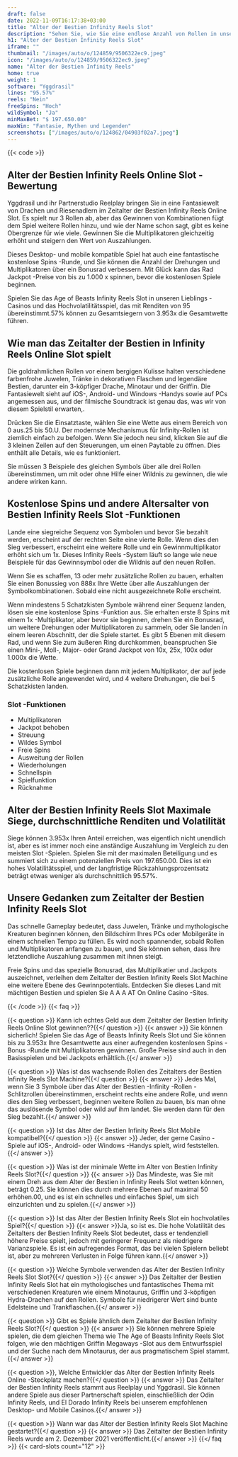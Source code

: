 ```yaml
---
draft: false
date: 2022-11-09T16:17:38+03:00
title: "Alter der Bestien Infinity Reels Slot"
description: "Sehen Sie, wie Sie eine endlose Anzahl von Rollen in unserem Überblick über das Age of Beasts Infinity Reels Slot freischalten können. Wir finden auch, wie man es mit dem besten Casino -Bonus spielt."
h1: "Alter der Bestien Infinity Reels Slot"
iframe: ""
thumbnail: "/images/auto/o/124859/9506322ec9.jpeg"
icon: "/images/auto/o/124859/9506322ec9.jpeg"
name: "Alter der Bestien Infinity Reels"
home: true
weight: 1
software: "Yggdrasil"
lines: "95.57%"
reels: "Nein"
freeSpins: "Hoch"
wildSymbol: "Ja"
minMaxBet: "$ 197.650.00"
maxWin: "Fantasie, Mythen und Legenden"
screenshots: ["/images/auto/o/124862/04903f02a7.jpeg"]
---
```


{{< code >}}<h2>Alter der Bestien Infinity Reels Online Slot -Bewertung</h2><p>Yggdrasil und ihr Partnerstudio Reelplay bringen Sie in eine Fantasiewelt von Drachen und Riesenadlern im Zeitalter der Bestien Infinity Reels Online Slot. Es spielt nur 3 Rollen ab, aber das Gewinnen von Kombinationen fügt dem Spiel weitere Rollen hinzu, und wie der Name schon sagt, gibt es keine Obergrenze für wie viele. Gewinnen Sie die Multiplikatoren gleichzeitig erhöht und steigern den Wert von Auszahlungen.</p><p>Dieses Desktop- und mobile kompatible Spiel hat auch eine fantastische kostenlose Spins -Runde, und Sie können die Anzahl der Drehungen und Multiplikatoren über ein Bonusrad verbessern. Mit Glück kann das Rad Jackpot -Preise von bis zu 1.000 x spinnen, bevor die kostenlosen Spiele beginnen.</p><p>Spielen Sie das Age of Beasts Infinity Reels Slot in unseren Lieblings -Casinos und das Hochvolatilitätsspiel, das mit Renditen von 95 übereinstimmt.57% können zu Gesamtsiegern von 3.953x die Gesamtwette führen.</p><h2>Wie man das Zeitalter der Bestien in Infinity Reels Online Slot spielt</h2><p>Die goldrahmlichen Rollen vor einem bergigen Kulisse halten verschiedene farbenfrohe Juwelen, Tränke in dekorativen Flaschen und legendäre Bestien, darunter ein 3-köpfiger Drache, Minotaur und der Griffin. Die Fantasiewelt sieht auf iOS-, Android- und Windows -Handys sowie auf PCs angemessen aus, und der filmische Soundtrack ist genau das, was wir von diesem Spielstil erwarten,.</p><p>Drücken Sie die Einsatztaste, wählen Sie eine Wette aus einem Bereich von 0 aus.25 bis 50.U. Der modernste Mechanismus für Infinity-Rollen ist ziemlich einfach zu befolgen. Wenn Sie jedoch neu sind, klicken Sie auf die 3 kleinen Zeilen auf den Steuerungen, um einen Paytable zu öffnen. Dies enthält alle Details, wie es funktioniert.</p><p>Sie müssen 3 Beispiele des gleichen Symbols über alle drei Rollen übereinstimmen, um mit oder ohne Hilfe einer Wildnis zu gewinnen, die wie andere wirken kann.</p><h2>Kostenlose Spins und andere Altersalter von Bestien Infinity Reels Slot -Funktionen</h2><p>Lande eine siegreiche Sequenz von Symbolen und bevor Sie bezahlt werden, erscheint auf der rechten Seite eine vierte Rolle. Wenn dies den Sieg verbessert, erscheint eine weitere Rolle und ein Gewinnmultiplikator erhöht sich um 1x. Dieses Infinity Reels -System läuft so lange wie neue Beispiele für das Gewinnsymbol oder die Wildnis auf den neuen Rollen.</p><p>Wenn Sie es schaffen, 13 oder mehr zusätzliche Rollen zu bauen, erhalten Sie einen Bonussieg von 888x Ihre Wette über alle Auszahlungen der Symbolkombinationen. Sobald eine nicht ausgezeichnete Rolle erscheint.</p><p>Wenn mindestens 5 Schatzkisten Symbole während einer Sequenz landen, lösen sie eine kostenlose Spins -Funktion aus. Sie erhalten erste 8 Spins mit einem 1x -Multiplikator, aber bevor sie beginnen, drehen Sie ein Bonusrad, um weitere Drehungen oder Multiplikatoren zu sammeln, oder Sie landen in einem leeren Abschnitt, der die Spiele startet. Es gibt 5 Ebenen mit diesem Rad, und wenn Sie zum äußeren Ring durchkommen, beanspruchen Sie einen Mini-, Moll-, Major- oder Grand Jackpot von 10x, 25x, 100x oder 1.000x die Wette.</p><p>Die kostenlosen Spiele beginnen dann mit jedem Multiplikator, der auf jede zusätzliche Rolle angewendet wird, und 4 weitere Drehungen, die bei 5 Schatzkisten landen.</p><h3>
Slot -Funktionen</h3><ul>
<li></span>
Multiplikatoren</li>
<li></span>
Jackpot behoben</li>
<li></span>
Streuung</li>
<li></span>
Wildes Symbol</li>
<li></span>
Freie Spins</li>
<li></span>
Ausweitung der Rollen</li>
<li></span>
Wiederholungen</li>
<li></span>
Schnellspin</li>
<li></span>
Spielfunktion</li>
<li></span>
Rücknahme</li></ul><h2>Alter der Bestien Infinity Reels Slot Maximale Siege, durchschnittliche Renditen und Volatilität</h2><p>Siege können 3.953x Ihren Anteil erreichen, was eigentlich nicht unendlich ist, aber es ist immer noch eine anständige Auszahlung im Vergleich zu den meisten Slot -Spielen. Spielen Sie mit der maximalen Beteiligung und es summiert sich zu einem potenziellen Preis von 197.650.00. Dies ist ein hohes Volatilitätsspiel, und der langfristige Rückzahlungsprozentsatz beträgt etwas weniger als durchschnittlich 95.57%.</p><h2>Unsere Gedanken zum Zeitalter der Bestien Infinity Reels Slot</h2><p>Das schnelle Gameplay bedeutet, dass Juwelen, Tränke und mythologische Kreaturen beginnen können, den Bildschirm Ihres PCs oder Mobilgeräte in einem schnellen Tempo zu füllen. Es wird noch spannender, sobald Rollen und Multiplikatoren anfangen zu bauen, und Sie können sehen, dass Ihre letztendliche Auszahlung zusammen mit ihnen steigt.</p><p>Freie Spins und das spezielle Bonusrad, das Multiplikatier und Jackpots auszeichnet, verleihen dem Zeitalter der Bestien Infinity Reels Slot Machine eine weitere Ebene des Gewinnpotentials. Entdecken Sie dieses Land mit mächtigen Bestien und spielen Sie A A A AT On Online Casino -Sites.</p>
{{< /code >}}
{{< faq >}}

{{< question >}} Kann ich echtes Geld aus dem Zeitalter der Bestien Infinity Reels Online Slot gewinnen??{{</ question >}}
{{< answer >}} Sie können sicherlich! Spielen Sie das Age of Beasts Infinity Reels Slot und Sie können bis zu 3.953x Ihre Gesamtwette aus einer aufregenden kostenlosen Spins -Bonus -Runde mit Multiplikatoren gewinnen. Große Preise sind auch in den Basisspielen und bei Jackpots erhältlich.{{</ answer >}}

{{< question >}} Was ist das wachsende Rollen des Zeitalters der Bestien Infinity Reels Slot Machine?{{</ question >}}
{{< answer >}} Jedes Mal, wenn Sie 3 Symbole über das Alter der Bestien -Infinity -Rollen -Schlitzrollen übereinstimmen, erscheint rechts eine andere Rolle, und wenn dies den Sieg verbessert, beginnen weitere Rollen zu bauen, bis man ohne das auslösende Symbol oder wild auf ihm landet. Sie werden dann für den Sieg bezahlt.{{</ answer >}}

{{< question >}} Ist das Alter der Bestien Infinity Reels Slot Mobile kompatibel?{{</ question >}}
{{< answer >}} Jeder, der gerne Casino -Spiele auf iOS-, Android- oder Windows -Handys spielt, wird feststellen.{{</ answer >}}

{{< question >}} Was ist der minimale Wette im Alter von Bestien Infinity Reels Slot?{{</ question >}}
{{< answer >}} Das Mindeste, was Sie mit einem Dreh aus dem Alter der Bestien in Infinity Reels Slot wetten können, beträgt 0.25. Sie können dies durch mehrere Ebenen auf maximal 50 erhöhen.00, und es ist ein schnelles und einfaches Spiel, um sich einzurichten und zu spielen.{{</ answer >}}

{{< question >}} Ist das Alter der Bestien Infinity Reels Slot ein hochvolatiles Spiel?{{</ question >}}
{{< answer >}}Ja, so ist es. Die hohe Volatilität des Zeitalters der Bestien Infinity Reels Slot bedeutet, dass er tendenziell höhere Preise spielt, jedoch mit geringerer Frequenz als niedrigere Varianzspiele. Es ist ein aufregendes Format, das bei vielen Spielern beliebt ist, aber zu mehreren Verlusten in Folge führen kann.{{</ answer >}}

{{< question >}} Welche Symbole verwenden das Alter der Bestien Infinity Reels Slot Slot?{{</ question >}}
{{< answer >}} Das Zeitalter der Bestien Infinity Reels Slot hat ein mythologisches und fantastisches Thema mit verschiedenen Kreaturen wie einem Minotaurus, Griffin und 3-köpfigen Hydra-Drachen auf den Rollen. Symbole für niedrigerer Wert sind bunte Edelsteine und Trankflaschen.{{</ answer >}}

{{< question >}} Gibt es Spiele ähnlich dem Zeitalter der Bestien Infinity Reels Slot?{{</ question >}}
{{< answer >}} Sie können mehrere Spiele spielen, die dem gleichen Thema wie The Age of Beasts Infinity Reels Slot folgen, wie den mächtigen Griffin Megaways -Slot aus dem Entwurfsspiel und der Suche nach dem Minotaurus, der aus pragmatischem Spiel stammt.{{</ answer >}}

{{< question >}}, Welche Entwickler das Alter der Bestien Infinity Reels Online -Steckplatz machen?{{</ question >}}
{{< answer >}} Das Zeitalter der Bestien Infinity Reels stammt aus Reelplay und Yggdrasil. Sie können andere Spiele aus dieser Partnerschaft spielen, einschließlich der Odin Infinity Reels, und El Dorado Infinity Reels bei unserem empfohlenen Desktop- und Mobile Casinos.{{</ answer >}}

{{< question >}} Wann war das Alter der Bestien Infinity Reels Slot Machine gestartet?{{</ question >}}
{{< answer >}} Das Zeitalter der Bestien Infinity Reels wurde am 2. Dezember 2021 veröffentlicht.{{</ answer >}}
{{</ faq >}}
 {{< card-slots count="12" >}}